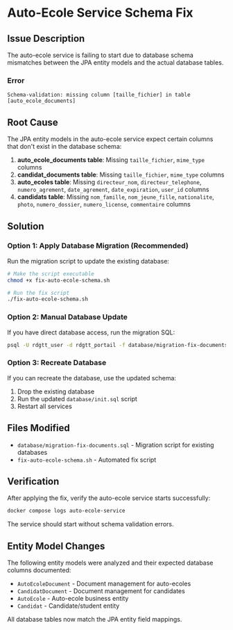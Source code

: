# Auto-Ecole Service Schema Fix

## Issue Description

The auto-ecole service is failing to start due to database schema mismatches between the JPA entity models and the actual database tables.

### Error
```
Schema-validation: missing column [taille_fichier] in table [auto_ecole_documents]
```

## Root Cause

The JPA entity models in the auto-ecole service expect certain columns that don't exist in the database schema:

1. **auto_ecole_documents table**: Missing `taille_fichier`, `mime_type` columns
2. **candidat_documents table**: Missing `taille_fichier`, `mime_type` columns  
3. **auto_ecoles table**: Missing `directeur_nom`, `directeur_telephone`, `numero_agrement`, `date_agrement`, `date_expiration`, `user_id` columns
4. **candidats table**: Missing `nom_famille`, `nom_jeune_fille`, `nationalite`, `photo`, `numero_dossier`, `numero_license`, `commentaire` columns

## Solution

### Option 1: Apply Database Migration (Recommended)

Run the migration script to update the existing database:

```bash
# Make the script executable
chmod +x fix-auto-ecole-schema.sh

# Run the fix script
./fix-auto-ecole-schema.sh
```

### Option 2: Manual Database Update

If you have direct database access, run the migration SQL:

```bash
psql -U rdgtt_user -d rdgtt_portail -f database/migration-fix-documents.sql
```

### Option 3: Recreate Database

If you can recreate the database, use the updated schema:

1. Drop the existing database
2. Run the updated `database/init.sql` script
3. Restart all services

## Files Modified

- `database/migration-fix-documents.sql` - Migration script for existing databases
- `fix-auto-ecole-schema.sh` - Automated fix script

## Verification

After applying the fix, verify the auto-ecole service starts successfully:

```bash
docker compose logs auto-ecole-service
```

The service should start without schema validation errors.

## Entity Model Changes

The following entity models were analyzed and their expected database columns documented:

- `AutoEcoleDocument` - Document management for auto-ecoles
- `CandidatDocument` - Document management for candidates  
- `AutoEcole` - Auto-ecole business entity
- `Candidat` - Candidate/student entity

All database tables now match the JPA entity field mappings.
